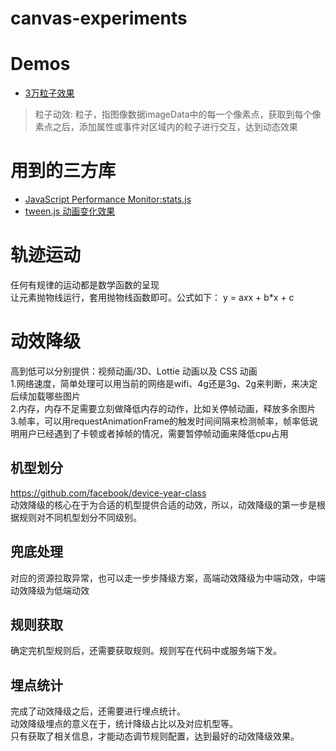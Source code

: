 # canvas-experiments
# Demos
- [3万粒子效果](https://nibilin33.github.io/canvas-experiments/particles.html) 
> 粒子动效: 粒子，指图像数据imageData中的每一个像素点，获取到每个像素点之后，添加属性或事件对区域内的粒子进行交互，达到动态效果           

# 用到的三方库
- [JavaScript Performance Monitor:stats.js](https://github.com/mrdoob/stats.js/)      
- [tween.js 动画变化效果](https://github.com/tweenjs/tween.js)          

# 轨迹运动
任何有规律的运动都是数学函数的呈现              
让元素抛物线运行，套用抛物线函数即可。公式如下：
y = a*x*x + b*x + c             

# 动效降级
高到低可以分别提供：视频动画/3D、Lottie 动画以及 CSS 动画           
1.网络速度，简单处理可以用当前的网络是wifi、4g还是3g、2g来判断，来决定后续加载哪些图片            
2.内存，内存不足需要立刻做降低内存的动作，比如关停帧动画，释放多余图片          
3.帧率，可以用requestAnimationFrame的触发时间间隔来检测帧率，帧率低说明用户已经遇到了卡顿或者掉帧的情况，需要暂停帧动画来降低cpu占用                
## 机型划分   
https://github.com/facebook/device-year-class                
动效降级的核心在于为合适的机型提供合适的动效，所以，动效降级的第一步是根据规则对不同机型划分不同级别。
## 兜底处理
对应的资源拉取异常，也可以走一步步降级方案，高端动效降级为中端动效，中端动效降级为低端动效            
## 规则获取            
确定完机型规则后，还需要获取规则。规则写在代码中或服务端下发。          
## 埋点统计
完成了动效降级之后，还需要进行埋点统计。            
动效降级埋点的意义在于，统计降级占比以及对应机型等。        
只有获取了相关信息，才能动态调节规则配置，达到最好的动效降级效果。      

